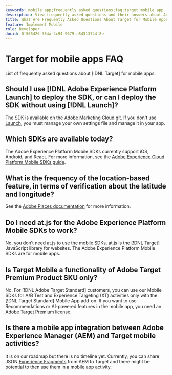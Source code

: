 ```yaml
---
keywords: mobile app;frequently asked questions;faq;target mobile app
description: View frequently asked questions and their answers about Adobe Target for mobile apps.
title: What Are Frequently Asked Questions About Target for Mobile Apps?
feature: Implement Mobile
role: Developer
docid: 0f565426-354a-4c94-9679-a84513744f8e
---
```


# Target for mobile apps FAQ

List of frequently asked questions about [!DNL Target] for mobile apps.

## Should I use [!DNL Adobe Experience Platform Launch] to deploy the SDK, or can I deploy the SDK without using [!DNL Launch]?

The SDK is available on the [Adobe Marketing Cloud git](https://github.com/Adobe-Marketing-Cloud/acp-sdks/). If you don't use [Launch](https://experienceleague.adobe.com/docs/launch/using/overview.html), you must manage your own settings file and manage it in your app. 

## Which SDKs are available today?

The Adobe Experience Platform Mobile SDKs currently support iOS, Android, and React. For more information, see the [Adobe Experience Cloud Platform Mobile SDKs guide](https://aep-sdks.gitbook.io/docs/).

## What is the frequency of the location-based feature, in terms of verification about the latitude and longitude?

See the [Adobe Places documentation](https://placesdocs.com/places-services-by-adobe-documentation/) for more information.

## Do I need at.js for the Adobe Experience Platform Mobile SDKs to work?

No, you don’t need at.js to use the mobile SDKs. at.js is the [!DNL Target] JavaScript library for websites. The Adobe Experience Platform Mobile SDKs are for mobile apps.

## Is Target Mobile a functionality of Adobe Target Premium Product SKU only?

No. For [!DNL Adobe Target Standard] customers, you can use our Mobile SDKs for A/B Test and Experience Targeting (XT) activities only with the [!DNL Target Standard] Mobile App add-on. If you want to use Recommendations or AI-powered features in the mobile app, you need an [Adobe Target Premium](/help/c-intro/intro.md#premium) license.

## Is there a mobile app integration between Adobe Experience Manager (AEM) and Target mobile activities?

It is on our roadmap but there is no timeline yet. Currently, you can share JSON [Experience Fragments](/help/c-experiences/c-manage-content/aem-experience-fragments.md) from AEM to Target and there might be potential to then use them in a mobile app activity.  
